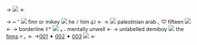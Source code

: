 -> ![](https://media.discordapp.net/attachments/903364339464044575/1110283204864245960/5FDC0B94-462B-4997-8CE5-9FD07D7C7F3F.png?width=300&height=225) <-

-> ⑅ ⁺ ![](https://media.discordapp.net/attachments/903364339464044575/1110279976030322698/A89DF227-BE51-4D5B-BE11-9DC64E4D8602.gif) finn or mikey ![](https://media.discordapp.net/attachments/903364339464044575/1112014577706733610/812F30D3-F805-411D-BD2B-11F36C25CEF7.gif)  he ﾉ him  ໒꒱ <-
-> ![](https://media.discordapp.net/attachments/903364339464044575/1110273840875044958/8563401B-3FD6-4A38-9CE1-8C4102303251.gif) palestinian arab ◟ ♡ fifteen ![](https://media.discordapp.net/attachments/903364339464044575/1110273840476594317/C981479B-F1ED-4FBC-A9A5-D487E536DA70.gif) <-
->  borderline ꒦꒷ ![](https://media.discordapp.net/attachments/903364339464044575/1110280692794917124/6F276C02-6E0F-4BB2-9F9F-004919300BAA.gif) ៹ ˖ mentally unwell <-
-> unlabelled demiboy  ![](https://media.discordapp.net/attachments/903364339464044575/1108742146648981514/8F45B537-EEE3-475F-AAF8-E9FF317D9D4C.png?width=15&height=15) the [finns](https://rentry.co/wolfidol) ୧ ｡  <-
->[001](https://rentry.co/heartstouch) ✦ [002](https://rentry.co/finnterest) ✦ [003](https://rentry.co/baefy) ![](https://media.discordapp.net/attachments/903364339464044575/1112016724263456808/C209BF01-B833-46F5-BF44-E999A6D8E071.jpg)  <-